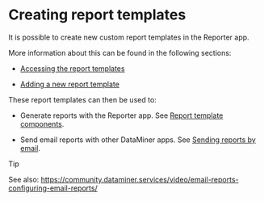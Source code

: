 # Creating report templates

It is possible to create new custom report templates in the Reporter app.

More information about this can be found in the following sections:

- [Accessing the report templates](Accessing_the_report_templates.md)

- [Adding a new report template](Adding_a_new_report_template.md)

These report templates can then be used to:

- Generate reports with the Reporter app. See [Report template components](Report_template_components.md).

- Send email reports with other DataMiner apps. See [Sending reports by email](Sending_reports_by_email.md).

> [!TIP]
> See also:
> <https://community.dataminer.services/video/email-reports-configuring-email-reports/> 
